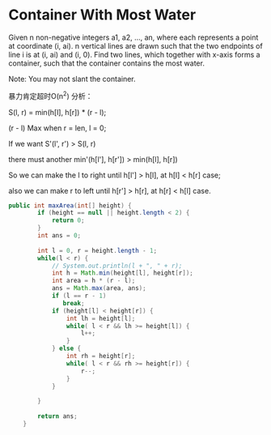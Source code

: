 # Container With Most Water

Given n non-negative integers a1, a2, ..., an, where each represents a point at coordinate (i, ai). n vertical lines are drawn such that the two endpoints of line i is at (i, ai) and (i, 0). Find two lines, which together with x-axis forms a container, such that the container contains the most water.

Note: You may not slant the container.

暴力肯定超时O(n<sup>2</sup>)
分析：

S(l, r) = min(h[l], h[r]) * (r - l);

(r - l) Max when r = len, l = 0;

If we want S'(l', r') > S(l, r) 

there must another min'(h[l'], h[r']) > min(h[l], h[r])

So we can make the l to right until h[l'] > h[l], at h[l] < h[r] case;

also we can make r to left until h[r'] > h[r], at h[r] < h[l] case.


```java
public int maxArea(int[] height) {
        if (height == null || height.length < 2) {
            return 0;
        }
        int ans = 0;
        
        int l = 0, r = height.length - 1;
        while(l < r) {
            // System.out.println(l + ", " + r);
            int h = Math.min(height[l], height[r]);
            int area = h * (r - l);
            ans = Math.max(area, ans);
            if (l == r - 1)
               break;
            if (height[l] < height[r]) {
                int lh = height[l];
                while( l < r && lh >= height[l]) {
                    l++;
                }
            } else {
                int rh = height[r];
                while( l < r && rh >= height[r]) {
                    r--;
                }
            }
            
        }
        
        return ans;
    }
```